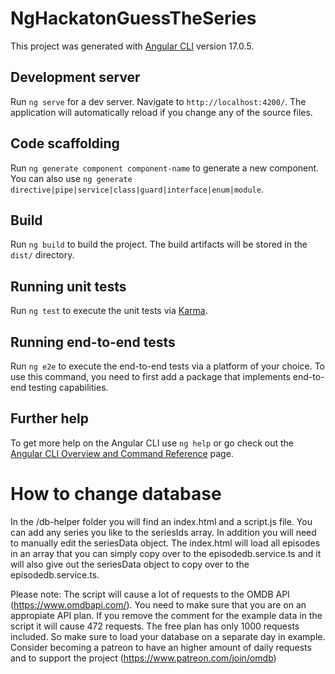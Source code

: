 # NgHackatonGuessTheSeries

This project was generated with [Angular CLI](https://github.com/angular/angular-cli) version 17.0.5.

## Development server

Run `ng serve` for a dev server. Navigate to `http://localhost:4200/`. The application will automatically reload if you change any of the source files.

## Code scaffolding

Run `ng generate component component-name` to generate a new component. You can also use `ng generate directive|pipe|service|class|guard|interface|enum|module`.

## Build

Run `ng build` to build the project. The build artifacts will be stored in the `dist/` directory.

## Running unit tests

Run `ng test` to execute the unit tests via [Karma](https://karma-runner.github.io).

## Running end-to-end tests

Run `ng e2e` to execute the end-to-end tests via a platform of your choice. To use this command, you need to first add a package that implements end-to-end testing capabilities.

## Further help

To get more help on the Angular CLI use `ng help` or go check out the [Angular CLI Overview and Command Reference](https://angular.io/cli) page.

# How to change database
In the /db-helper folder you will find an index.html and a script.js file. You can add any series you like to the seriesIds array. In addition you will need to manually edit the seriesData object. The index.html will load all episodes in an array that you can simply copy over to the episodedb.service.ts and it will also give out the seriesData object to copy over to the episodedb.service.ts.

Please note: The script will cause a lot of requests to the OMDB API (https://www.omdbapi.com/). You need to make sure that you are on an appropiate API plan. If you remove the comment for the example data in the script it will cause 472 requests. The free plan has only 1000 requests included. So make sure to load your database on a separate day in example. Consider becoming a patreon to have an higher amount of daily requests and to support the project (https://www.patreon.com/join/omdb)